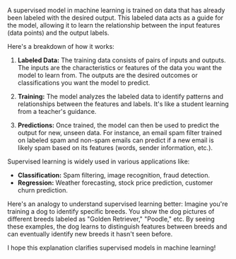 A supervised model in machine learning is trained on data that has already been labeled with the desired output. This labeled data acts as a guide for the model, allowing it to learn the relationship between the input features (data points) and the output labels. 

Here's a breakdown of how it works:

1. **Labeled Data:** The training data consists of pairs of inputs and outputs. The inputs are the characteristics or features of the data you want the model to learn from. The outputs are the desired outcomes or classifications you want the model to predict.

2. **Training:** The model analyzes the labeled data to identify patterns and relationships between the features and labels. It's like a student learning from a teacher's guidance.

3. **Predictions:** Once trained, the model can then be used to predict the output for new, unseen data. For instance, an email spam filter trained on labeled spam and non-spam emails can predict if a new email is likely spam based on its features (words, sender information, etc.).

Supervised learning is widely used in various applications like:

* **Classification:** Spam filtering, image recognition, fraud detection.
* **Regression:** Weather forecasting, stock price prediction, customer churn prediction.

Here's an analogy to understand supervised learning better: Imagine you're training a dog to identify specific breeds. You show the dog pictures of different breeds labeled as "Golden Retriever," "Poodle," etc. By seeing these examples, the dog learns to distinguish features between breeds and can eventually identify new breeds it hasn't seen before.

I hope this explanation clarifies supervised models in machine learning!